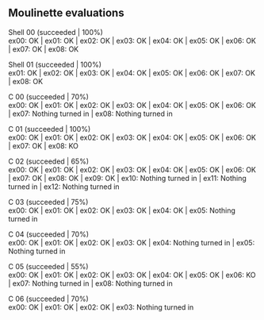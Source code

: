 ## Moulinette evaluations

Shell 00 (succeeded | 100%) <br>
ex00: OK | ex01: OK | ex02: OK | ex03: OK | ex04: OK | ex05: OK | ex06: OK | ex07: OK | ex08: OK

Shell 01 (succeeded | 100%) <br>
ex01: OK | ex02: OK | ex03: OK | ex04: OK | ex05: OK | ex06: OK | ex07: OK | ex08: OK

C 00 (succeeded | 70%) <br>
ex00: OK | ex01: OK | ex02: OK | ex03: OK | ex04: OK | ex05: OK | ex06: OK | ex07: Nothing turned in | ex08: Nothing turned in

C 01 (succeeded | 100%) <br>
ex00: OK | ex01: OK | ex02: OK | ex03: OK | ex04: OK | ex05: OK | ex06: OK | ex07: OK | ex08: KO

C 02 (succeeded | 65%) <br>
ex00: OK | ex01: OK | ex02: OK | ex03: OK | ex04: OK | ex05: OK | ex06: OK | ex07: OK | ex08: OK | ex09: OK | ex10: Nothing turned in | ex11: Nothing turned in | ex12: Nothing turned in

C 03 (succeeded | 75%) <br>
ex00: OK | ex01: OK | ex02: OK | ex03: OK | ex04: OK | ex05: Nothing turned in

C 04 (succeeded | 70%) <br>
ex00: OK | ex01: OK | ex02: OK | ex03: OK | ex04: Nothing turned in | ex05: Nothing turned in

C 05 (succeeded | 55%) <br>
ex00: OK | ex01: OK | ex02: OK | ex03: OK | ex04: OK | ex05: OK | ex06: KO | ex07: Nothing turned in | ex08: Nothing turned in

C 06 (succeeded | 70%) <br>
ex00: OK | ex01: OK | ex02: OK | ex03: Nothing turned in
